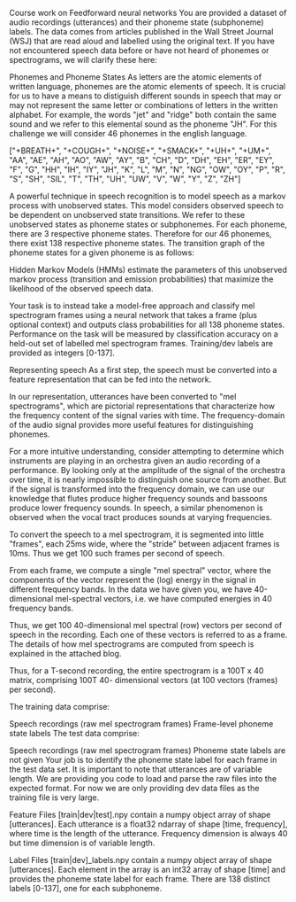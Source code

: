 Course work on Feedforward neural networks
You are provided a dataset of audio recordings (utterances) and their phoneme state (subphoneme) labels. The data comes from articles published in the Wall Street Journal (WSJ)
that are read aloud and labelled using the original text. If you have not encountered speech data before or have not heard of phonemes or spectrograms, we will clarify these 
here:

Phonemes and Phoneme States
As letters are the atomic elements of written language, phonemes are the atomic elements of speech. It is crucial for us to have a means to distiguish different sounds in speech that may or may not represent the same letter or combinations of letters in the written alphabet. For example, the words "jet" and "ridge" both contain the same sound and we refer to this elemental sound as the phoneme "JH". For this challenge we will consider 46 phonemes in the english language.

["+BREATH+", "+COUGH+", "+NOISE+", "+SMACK+", "+UH+", "+UM+", "AA", "AE", "AH", "AO", "AW", "AY", "B", "CH", "D", "DH", "EH", "ER", "EY", "F", "G", "HH", "IH", "IY", "JH", "K", "L", "M", "N", "NG", "OW", "OY", "P", "R", "S", "SH", "SIL", "T", "TH", "UH", "UW", "V", "W", "Y", "Z", "ZH"]

A powerful technique in speech recognition is to model speech as a markov process with unobserved states. This model considers observed speech to be dependent on unobserved state transitions. We refer to these unobserved states as phoneme states or subphonemes. For each phoneme, there are 3 respective phoneme states. Therefore for our 46 phonemes, there exist 138 respective phoneme states. The transition graph of the phoneme states for a given phoneme is as follows:


Hidden Markov Models (HMMs) estimate the parameters of this unobserved markov process (transition and emission probabilities) that maximize the likelihood of the observed speech data. 

Your task is to instead take a model-free approach and classify mel spectrogram frames using a neural network that takes a frame (plus optional context) and outputs class probabilities for all 138 phoneme states. Performance on the task will be measured by classification accuracy on a held-out set of labelled mel spectrogram frames. Training/dev labels are provided as integers [0-137].

Representing speech
As a first step, the speech must be converted into a feature representation that can be fed into the network.

In our representation, utterances have been converted to "mel spectrograms", which are pictorial representations that characterize how the frequency content of the signal varies with time. The frequency-domain of the audio signal provides more useful features for distinguishing phonemes.

For a more intuitive understanding, consider attempting to determine which instruments are playing in an orchestra given an audio recording of a performance. By looking only at the amplitude of the signal of the orchestra over time, it is nearly impossible to distinguish one source from another. But if the signal is transformed into the frequency domain, we can use our knowledge that flutes produce higher frequency sounds and bassoons produce lower frequency sounds. In speech, a similar phenomenon is observed when the vocal tract produces sounds at varying frequencies.

To convert the speech to a mel spectrogram, it is segmented into little "frames", each 25ms wide, where the "stride" between adjacent frames is 10ms. Thus we get 100 such frames per second of speech.

From each frame, we compute a single "mel spectral" vector, where the components of the vector represent the (log) energy in the signal in different frequency bands. In the data we have given you, we have 40-dimensional mel-spectral vectors, i.e. we have computed energies in 40 frequency bands.

Thus, we get 100 40-dimensional mel spectral (row) vectors per second of speech in the recording. Each one of these vectors is referred to as a frame. The details of how mel spectrograms are computed from speech is explained in the attached blog.

Thus, for a T-second recording, the entire spectrogram is a 100T x 40 matrix, comprising 100T 40- dimensional vectors (at 100 vectors (frames) per second).

The training data comprise:

Speech recordings (raw mel spectrogram frames)
Frame-level phoneme state labels
The test data comprise:

Speech recordings (raw mel spectrogram frames)
Phoneme state labels are not given
Your job is to identify the phoneme state label for each frame in the test data set. It is important to note that utterances are of variable length. We are providing you code to load and parse the raw files into the expected format. For now we are only providing dev data files as the training file is very large.

Feature Files
[train|dev|test].npy contain a numpy object array of shape [utterances]. Each utterance is a float32 ndarray of shape [time, frequency], where time is the length of the utterance. Frequency dimension is always 40 but time dimension is of variable length.

Label Files
[train|dev]_labels.npy contain a numpy object array of shape [utterances]. Each element in the array is an int32 array of shape [time] and provides the phoneme state label for each frame. There are 138 distinct labels [0-137], one for each subphoneme.
